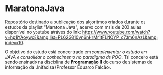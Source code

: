 # MaratonaJava

Repositório destinado a publicação dos algoritmos criados durante os estudos da playlist "Maratona Java", acervo com mais de 200 aulas disponível no youtube atráves do link: https://www.youtube.com/watch?v=hp1iYAoywc8&amp;list=PL62G310vn6nHrMr1tFLNOYP_c73m6nAzL&amp;index=10.

  O objetivo do estudo está concentrado em *complementar o estudo em JAVA e consolidar o conhecimento no paradigma de POO*. Tal conceito está sendo ensinado na disciplina de **Programação II** do curso de sistemas de informação da Unifacisa (Professor Eduardo Falcão).
